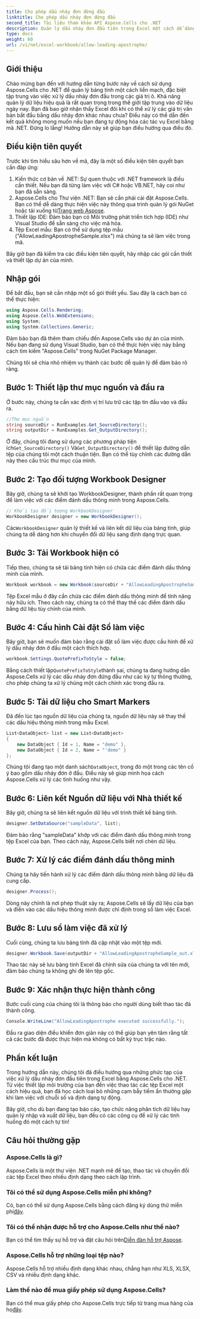 ```yaml
---
title: Cho phép dấu nháy đơn đứng đầu
linktitle: Cho phép dấu nháy đơn đứng đầu
second_title: Tài liệu tham khảo API Aspose.Cells cho .NET
description: Quản lý dấu nháy đơn đầu tiên trong Excel một cách dễ dàng với Aspose.Cells cho .NET. Hướng dẫn toàn diện này sẽ hướng dẫn bạn từng bước trong suốt quá trình.
type: docs
weight: 60
url: /vi/net/excel-workbook/allow-leading-apostrophe/
---
```

## Giới thiệu

Chào mừng bạn đến với hướng dẫn từng bước này về cách sử dụng Aspose.Cells cho .NET để quản lý bảng tính một cách liền mạch, đặc biệt tập trung vào việc xử lý dấu nháy đơn đầu trong các giá trị ô. Khả năng quản lý dữ liệu hiệu quả là rất quan trọng trong thế giới tập trung vào dữ liệu ngày nay. Bạn đã bao giờ nhận thấy Excel đôi khi có thể xử lý các giá trị văn bản bắt đầu bằng dấu nháy đơn khác nhau chưa? Điều này có thể dẫn đến kết quả không mong muốn nếu bạn đang tự động hóa các tác vụ Excel bằng mã .NET. Đừng lo lắng! Hướng dẫn này sẽ giúp bạn điều hướng qua điều đó. 

## Điều kiện tiên quyết

Trước khi tìm hiểu sâu hơn về mã, đây là một số điều kiện tiên quyết bạn cần đáp ứng:

1. Kiến thức cơ bản về .NET: Sự quen thuộc với .NET framework là điều cần thiết. Nếu bạn đã từng làm việc với C# hoặc VB.NET, hãy coi như bạn đã sẵn sàng.
2. Aspose.Cells cho Thư viện .NET: Bạn sẽ cần phải cài đặt Aspose.Cells. Bạn có thể dễ dàng thực hiện việc này thông qua trình quản lý gói NuGet hoặc tải xuống từ[Trang web Aspose](https://releases.aspose.com/cells/net/).
3. Thiết lập IDE: Đảm bảo bạn có Môi trường phát triển tích hợp (IDE) như Visual Studio để sẵn sàng cho việc mã hóa.
4. Tệp Excel mẫu: Bạn có thể sử dụng tệp mẫu ("AllowLeadingApostropheSample.xlsx") mà chúng ta sẽ làm việc trong mã.

Bây giờ bạn đã kiểm tra các điều kiện tiên quyết, hãy nhập các gói cần thiết và thiết lập dự án của mình.

## Nhập gói

Để bắt đầu, bạn sẽ cần nhập một số gói thiết yếu. Sau đây là cách bạn có thể thực hiện:

```csharp
using Aspose.Cells.Rendering;
using Aspose.Cells.WebExtensions;
using System;
using System.Collections.Generic;
```

Đảm bảo bạn đã thêm tham chiếu đến Aspose.Cells vào dự án của mình. Nếu bạn đang sử dụng Visual Studio, bạn có thể thực hiện việc này bằng cách tìm kiếm "Aspose.Cells" trong NuGet Package Manager.

Chúng tôi sẽ chia nhỏ nhiệm vụ thành các bước dễ quản lý để đảm bảo rõ ràng.

## Bước 1: Thiết lập thư mục nguồn và đầu ra

Ở bước này, chúng ta cần xác định vị trí lưu trữ các tập tin đầu vào và đầu ra.

```csharp
//Thư mục nguồn
string sourceDir = RunExamples.Get_SourceDirectory();
string outputDir = RunExamples.Get_OutputDirectory();
```

 Ở đây, chúng tôi đang sử dụng các phương pháp tiện ích`Get_SourceDirectory()` Và`Get_OutputDirectory()` để thiết lập đường dẫn tệp của chúng tôi một cách thuận tiện. Bạn có thể tùy chỉnh các đường dẫn này theo cấu trúc thư mục của mình.

## Bước 2: Tạo đối tượng Workbook Designer

Bây giờ, chúng ta sẽ khởi tạo WorkbookDesigner, thành phần rất quan trọng để làm việc với các điểm đánh dấu thông minh trong Aspose.Cells.

```csharp
// Khởi tạo đối tượng WorkbookDesigner
WorkbookDesigner designer = new WorkbookDesigner();
```

 Các`WorkbookDesigner` quản lý thiết kế và liên kết dữ liệu của bảng tính, giúp chúng ta dễ dàng hơn khi chuyển đổi dữ liệu sang định dạng trực quan.

## Bước 3: Tải Workbook hiện có

Tiếp theo, chúng ta sẽ tải bảng tính hiện có chứa các điểm đánh dấu thông minh của mình.

```csharp
Workbook workbook = new Workbook(sourceDir + "AllowLeadingApostropheSample.xlsx");
```

Tệp Excel mẫu ở đây cần chứa các điểm đánh dấu thông minh để tính năng này hữu ích. Theo cách này, chúng ta có thể thay thế các điểm đánh dấu bằng dữ liệu tùy chỉnh của mình.

## Bước 4: Cấu hình Cài đặt Sổ làm việc

Bây giờ, bạn sẽ muốn đảm bảo rằng cài đặt sổ làm việc được cấu hình để xử lý dấu nháy đơn ở đầu một cách thích hợp.

```csharp
workbook.Settings.QuotePrefixToStyle = false;
```

 Bằng cách thiết lập`QuotePrefixToStyle`thành sai, chúng ta đang hướng dẫn Aspose.Cells xử lý các dấu nháy đơn đứng đầu như các ký tự thông thường, cho phép chúng ta xử lý chúng một cách chính xác trong đầu ra.

## Bước 5: Tải dữ liệu cho Smart Markers

Đã đến lúc tạo nguồn dữ liệu của chúng ta, nguồn dữ liệu này sẽ thay thế các dấu hiệu thông minh trong mẫu Excel.

```csharp
List<DataObject> list = new List<DataObject>
{
    new DataObject { Id = 1, Name = "demo" },
    new DataObject { Id = 2, Name = "'demo" }
};
```

 Chúng tôi đang tạo một danh sách`DataObject`, trong đó một trong các tên cố ý bao gồm dấu nháy đơn ở đầu. Điều này sẽ giúp minh họa cách Aspose.Cells xử lý các tình huống như vậy.

## Bước 6: Liên kết Nguồn dữ liệu với Nhà thiết kế

Bây giờ, chúng ta sẽ liên kết nguồn dữ liệu với trình thiết kế bảng tính.

```csharp
designer.SetDataSource("sampleData", list);
```

Đảm bảo rằng "sampleData" khớp với các điểm đánh dấu thông minh trong tệp Excel của bạn. Theo cách này, Aspose.Cells biết nơi chèn dữ liệu.

## Bước 7: Xử lý các điểm đánh dấu thông minh

Chúng ta hãy tiến hành xử lý các điểm đánh dấu thông minh bằng dữ liệu đã cung cấp.

```csharp
designer.Process();
```

Dòng này chính là nơi phép thuật xảy ra; Aspose.Cells sẽ lấy dữ liệu của bạn và điền vào các dấu hiệu thông minh được chỉ định trong sổ làm việc Excel.

## Bước 8: Lưu sổ làm việc đã xử lý

Cuối cùng, chúng ta lưu bảng tính đã cập nhật vào một tệp mới.

```csharp
designer.Workbook.Save(outputDir + "AllowLeadingApostropheSample_out.xlsx");
```

Thao tác này sẽ lưu bảng tính Excel đã chỉnh sửa của chúng ta với tên mới, đảm bảo chúng ta không ghi đè lên tệp gốc.

## Bước 9: Xác nhận thực hiện thành công

Bước cuối cùng của chúng tôi là thông báo cho người dùng biết thao tác đã thành công.

```csharp
Console.WriteLine("AllowLeadingApostrophe executed successfully.");
```

Đầu ra giao diện điều khiển đơn giản này có thể giúp bạn yên tâm rằng tất cả các bước đã được thực hiện mà không có bất kỳ trục trặc nào.

## Phần kết luận

Trong hướng dẫn này, chúng tôi đã điều hướng qua những phức tạp của việc xử lý dấu nháy đơn đầu tiên trong Excel bằng Aspose.Cells cho .NET. Từ việc thiết lập môi trường của bạn đến việc thao tác các tệp Excel một cách hiệu quả, bạn đã học cách loại bỏ những cạm bẫy tiềm ẩn thường gặp khi làm việc với chuỗi số và định dạng tự động.

Bây giờ, cho dù bạn đang tạo báo cáo, tạo chức năng phân tích dữ liệu hay quản lý nhập và xuất dữ liệu, bạn đều có các công cụ để xử lý các tình huống đó một cách tự tin!

## Câu hỏi thường gặp

### Aspose.Cells là gì?
Aspose.Cells là một thư viện .NET mạnh mẽ để tạo, thao tác và chuyển đổi các tệp Excel theo nhiều định dạng theo cách lập trình.

### Tôi có thể sử dụng Aspose.Cells miễn phí không?
 Có, bạn có thể sử dụng Aspose.Cells bằng cách đăng ký dùng thử miễn phí[đây](https://releases.aspose.com/).

### Tôi có thể nhận được hỗ trợ cho Aspose.Cells như thế nào?
 Bạn có thể tìm thấy sự hỗ trợ và đặt câu hỏi trên[Diễn đàn hỗ trợ Aspose](https://forum.aspose.com/c/cells/9).

### Aspose.Cells hỗ trợ những loại tệp nào?
Aspose.Cells hỗ trợ nhiều định dạng khác nhau, chẳng hạn như XLS, XLSX, CSV và nhiều định dạng khác.

### Làm thế nào để mua giấy phép sử dụng Aspose.Cells?
 Bạn có thể mua giấy phép cho Aspose.Cells trực tiếp từ trang mua hàng của họ[đây](https://purchase.aspose.com/buy).